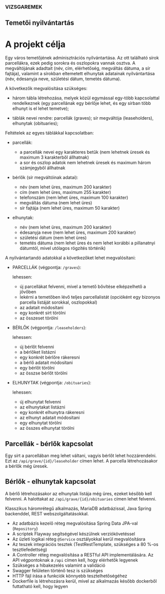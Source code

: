 ### VIZSGAREMEK

## Temetői nyilvántartás

# A projekt célja

Egy város temetőjének adminisztrációs nyilvántartása. Az ott található sírok parcellákra,
ezek pedig sorokra és oszlopokra vannak osztva. A megváltójának adadtait
(név, cím, elérhetőség, megváltás dátuma, a sír fajtája), valamint a sírokban
eltemetett elhunytak adatainak nyilvántartása
(név, édesanyja neve, születési dátum, temetés dátuma).

A következők megvalósítása szükséges:

- három tábla létrehozása, melyek közül egymással egy-több kapcsolattal
  rendelkeznek
  (egy parcellának egy bérlője lehet, és egy sírban több elhunyt is el
  lehet temetve);

- táblák nevei rendre:
  parcellák (graves); sír megváltója (leaseholders), elhunytak (obituaries);

Feltételek az egyes táblákkal kapcsolatban:

- parcellák:
    - a parcellák nevei egy karakteres betűk (nem lehetnek üresek és maximum 3 karakterből állhatnak)
    - a sor és oszlop adatok nem lehetnek üresek és maximum három számjegyből állhatnak

- bérlők (sír megváltóinak adatai):
    - név (nem lehet üres, maximum 200 karakter)
    - cím (nem lehet üres, maximum 255 karakter)
    - telefonszám (nem lehet üres, maximum 100 karakter)
    - megváltás dátuma (nem lehet üres)
    - sír fajtája (nem lehet üres, maximum 50 karakter)

- elhunytak:
    - név (nem lehet üres, maximum 200 karakter)
    - édesanyja neve (nem lehet üres, maximum 200 karakter)
    - születési dátum (nem lehet üres)
    - temetés dátuma (nem lehet üres és nem lehet korábbi a pillanatnyi dátumtól, mivel utólagos rögzítés történik)

A nyilvántartandó adatokkal a következőket lehet megvalósítani:

- PARCELLÁK (végpontja: `/graves`):

  lehessen:
    - új parcellákat felvenni, mivel a temető bővítése elképzelhető a jövőben
    - lekérni a temetőben lévő teljes parcellalistát (opcióként egy bizonyos parcella listáját sorokkal, oszlopokkal)
    - az adatait módosítani
    - egy konkrét sírt törölni
    - az összeset törölni

- BÉRLŐK (végpontja: `/leaseholders`):

  lehessen:
    - új bérlőt felvenni
    - a bérlőket listázni
    - egy konkrét bérlőre rákeresni
    - a bérlő adatait módosítani
    - egy bérlőt törölni
    - az összse bérlőt törölni

- ELHUNYTAK (végpontja: `/obituaries`):

  lehessen:
    - új elhunytat felvenni
    - az elhunytakat listázni
    - egy konkrét elhunytra rákeresni
    - az elhunyt adatait módosítani
    - egy elhunytat törölni
    - az összes elhunytat törölni

## Parcellák - bérlők kapcsolat

Egy sírt a parcellában meg lehet váltani, vagyis bérlőt lehet hozzárendelni.
Ezt az `/api/grave/{id}/leaseholder` címen lehet.
A parcella létrehozásakor a bérlők még üresek.

## Bérlők - elhunytak kapcsolat

A bérlő létrehozásakor az elhunytak listája még üres, ezeket később kell felvenni.
A halottakat az `/api/grave/{id}/obituaries` címen lehet felvenni.


Klasszikus háromrétegű alkalmazás, MariaDB adatbázissal, Java Spring backenddel,
REST webszolgáltatásokkal.
- Az adatbázis kezelő réteg megvalósítása Spring Data JPA-val (`Repository`)
- A scriptek Flayway segítségével készülnek verziókövetéssel
- Az üzleti logikai réteg `@Service` osztályokkal kerül megvalósításra
- Az teszek integrációs tesztek (TestRestTemplate, szükséges a 80 %-os tesztlefedettség)
- A Controller réteg megvalósítása a RESTful API implementálására. Az API végpontoknak a `/api` címen kell, hogy elérhetők legyenek
- Szükséges a hibakezelés valamint a validáció
- Swagger felületen történő tesz is szükséges
- HTTP fájl írása a funkciók könnyebb tesztelhetőségéhez
- Dockerfile is létrehozásra kerül, mivel az alkalmazás később dockerből futtatható kell, hogy legyen

